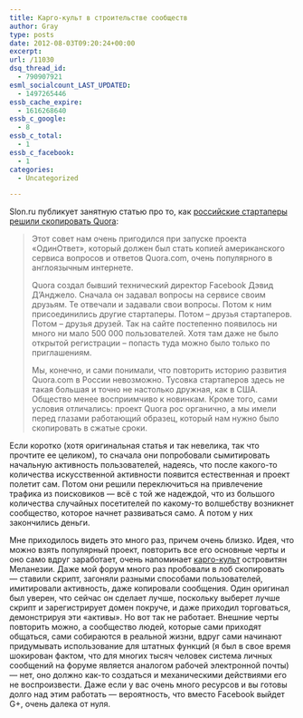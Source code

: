 ```yaml
---
title: Карго-культ в строительстве сообществ
author: Gray
type: posts
date: 2012-08-03T09:20:24+00:00
excerpt:
url: /11030
dsq_thread_id:
  - 790907921
esml_socialcount_LAST_UPDATED:
  - 1497265446
essb_cache_expire:
  - 1616268640
essb_c_google:
  - 8
essb_c_total:
  - 1
essb_c_facebook:
  - 1
categories:
  - Uncategorized

---
```








Slon.ru публикует занятную статью про то, как [российские стартаперы решили скопировать Quora][1]:

> Этот совет нам очень пригодился при запуске проекта «ОдинОтвет», который должен был стать копией американского сервиса вопросов и ответов Quora.com, очень популярного в англоязычным интернете.
> 
> Quora создал бывший технический директор Facebook Дэвид Д’Анджело. Сначала он задавал вопросы на сервисе своим друзьям. Те отвечали и задавали свои вопросы. Потом к ним присоединились другие стартаперы. Потом – друзья стартаперов. Потом – друзья друзей. Так на сайте постепенно появилось ни много ни мало 500 000 пользователей. Хотя там даже не было открытой регистрации – попасть туда можно было только по приглашениям.
> 
> Мы, конечно, и сами понимали, что повторить историю развития Quora.com в России невозможно. Тусовка стартаперов здесь не такая большая и точно не настолько дружная, как в США. Общество менее восприимчиво к новинкам. Кроме того, сами условия отличались: проект Quora рос органично, а мы имели перед глазами работающий образец, который нам нужно было скопировать в сжатые сроки.

Если коротко (хотя оригинальная статья и так невелика, так что прочтите ее целиком), то сначала они попробовали сымитировать начальную активность пользователей, надеясь, что после какого-то количества искусственной активности появится естественная и проект полетит сам. Потом они решили переключиться на привлечение трафика из поисковиков — всё с той же надеждой, что из большого количества случайных посетителей по какому-то волшебству возникнет сообщество, которое начнет развиваться само. А потом у них закончились деньги.

Мне приходилось видеть это много раз, причем очень близко. Идея, что можно взять популярный проект, повторить все его основные черты и оно само вдруг заработает, очень напоминает [карго-культ][2] островитян Меланезии. Даже мой форум много раз пробовали в лоб скопировать — ставили скрипт, загоняли разными способами пользователей, имитировали активность, даже копировали сообщения. Один оригинал был уверен, что сейчас он сделает лучше, поскольку выберет лучше скрипт и зарегистрирует домен покруче, и даже приходил торговаться, демонстрируя эти &#171;активы&#187;. Но вот так не работает. Внешние черты повторить можно, а сообщество людей, которые сами приходят общаться, сами собираются в реальной жизни, вдруг сами начинают придумывать использование для штатных функций (я был в свое время шокирован фактом, что для многих тысяч человек система личных сообщений на форуме является аналогом рабочей электронной почты) — нет, оно должно как-то создаться и механическими действиями его не воспроизвести. Даже если у вас очень много ресурсов и вы готовы долго над этим работать — вероятность, что вместо Facebook выйдет G+, очень далека от нуля.

 [1]: http://slon.ru/business/startap_pod_kopirku_tsena_voprosa-815164.xhtml
 [2]: http://ru.wikipedia.org/wiki/Культ_карго "рели?гия самолётопоклонников"